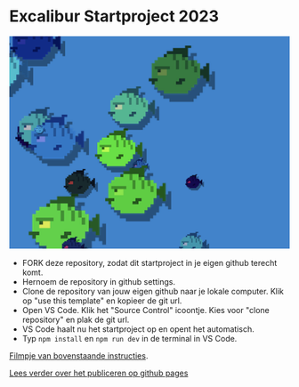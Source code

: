 # Excalibur Startproject 2023

![fishes](./src/images/preview.png)

- FORK deze repository, zodat dit startproject in je eigen github terecht komt.
- Hernoem de repository in github settings.
- Clone de repository van jouw eigen github naar je lokale computer. Klik op "use this template" en kopieer de git url.
- Open VS Code. Klik het "Source Control" icoontje. Kies voor "clone repository" en plak de git url.
- VS Code haalt nu het startproject op en opent het automatisch.
- Typ `npm install` en `npm run dev` in de terminal in VS Code.

[Filmpje van bovenstaande instructies](https://youtu.be/8Z9Z9Z9Z9Z9).

[Lees verder over het publiceren op github pages](https://github.com/HR-CMGT/PRG04-2022-2023/setup.md)